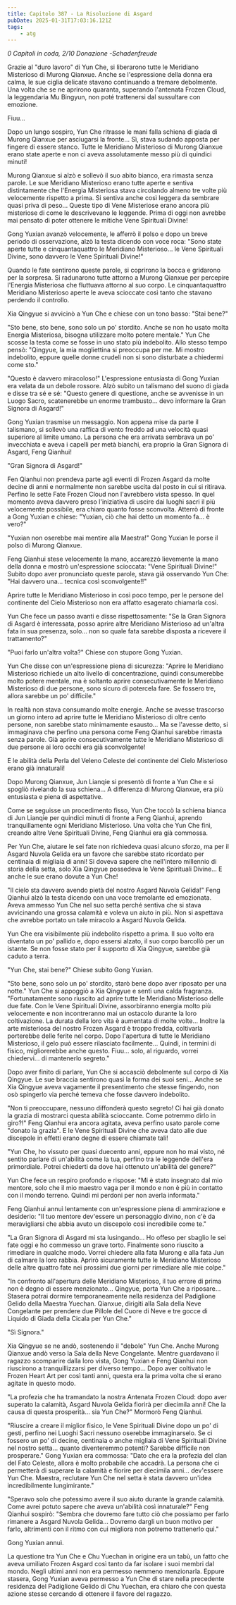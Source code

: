 ```yaml
---
title: Capitolo 387 - La Risoluzione di Asgard
pubDate: 2025-01-31T17:03:16.121Z
tags:
    - atg
---
```



<em>0 Capitoli in coda, 2/10 Donazione
-Schadenfreude</em>


Grazie al "duro lavoro" di Yun Che, si liberarono tutte le Meridiano Misterioso di Murong Qianxue. Anche se l'espressione della donna era calma, le sue ciglia delicate stavano continuando a tremare debolmente. Una volta che se ne aprirono quaranta, superando l'antenata Frozen Cloud, la leggendaria Mu Bingyun, non poté trattenersi dal sussultare con emozione.


Fiuu...


Dopo un lungo sospiro, Yun Che ritrasse le mani falla schiena di giada di Murong Qianxue per asciugarsi la fronte... Sì, stava sudando apposta per fingere di essere stanco. Tutte le Meridiano Misterioso di Murong Qianxue erano state aperte e non ci aveva assolutamente messo più di quindici minuti!


Murong Qianxue si alzò e sollevò il suo abito bianco, era rimasta senza parole.
Le sue Meridiano Misterioso erano tutte aperte e sentiva distintamente che l'Energia Misteriosa stava circolando almeno tre volte più velocemente rispetto a prima. Si sentiva anche così leggera da sembrare quasi priva di peso... Queste tipo di Vene Misteriose erano ancora più misteriose di come le descrivevano le leggende. Prima di oggi non avrebbe mai pensato di poter ottenere le mitiche Vene Spirituali Divine!


Gong Yuxian avanzò velocemente, le afferrò il polso e dopo un breve periodo di osservazione, alzò la testa dicendo con voce roca: "Sono state aperte tutte e cinquantaquattro le Meridiano Misterioso... le Vene Spirituali Divine, sono davvero le Vene Spirituali Divine!"


Quando le fate sentirono queste parole, si coprirono la bocca e gridarono per la sorpresa. Si radunarono tutte attorno a Murong Qianxue per percepire l'Energia Misteriosa che fluttuava attorno al suo corpo. Le cinquantaquattro Meridiano Misterioso aperte le aveva scioccate così tanto che stavano perdendo il controllo.


Xia Qingyue si avvicinò a Yun Che e chiese con un tono basso: "Stai bene?"


"Sto bene, sto bene, sono solo un po' stordito. Anche se non ho usato molta Energia Misteriosa, bisogna utilizzare molto potere mentale." Yun Che scosse la testa come se fosse in uno stato più indebolito. Allo stesso tempo pensò: "Qingyue, la mia mogliettina si preoccupa per me. Mi mostro indebolito, eppure quelle donne crudeli non si sono disturbate a chiedermi come sto."


"Questo è davvero miracoloso!" L'espressione entusiasta di Gong Yuxian era velata da un debole rossore. Alzò subito un talismano del suono di giada e disse tra sé e sé: "Questo genere di questione, anche se avvenisse in un Luogo Sacro, scatenerebbe un enorme trambusto... devo informare la Gran Signora di Asgard!"


Gong Yuxian trasmise un messaggio. Non appena mise da parte il talismano, si sollevò una raffica di vento freddo ad una velocità quasi superiore al limite umano. La persona che era arrivata sembrava un po' invecchiata e aveva i capelli per metà bianchi, era proprio la Gran Signora di Asgard, Feng Qianhui!


"Gran Signora di Asgard!"


Fen Qianhui non prendeva parte agli eventi di Frozen Asgard da molte decine di anni e normalmente non sarebbe uscita dal posto in cui si ritirava. Perfino le sette Fate Frozen Cloud non l'avrebbero vista spesso. In quel momento aveva davvero preso l'iniziativa di uscire dai luoghi sacri il più velocemente possibile, era chiaro quanto fosse sconvolta. Atterrò di fronte a Gong Yuxian e chiese: "Yuxian, ciò che hai detto un momento fa... è vero?"


"Yuxian non oserebbe mai mentire alla Maestra!" Gong Yuxian le porse il polso di Murong Qianxue.


Feng Qianhui stese velocemente la mano, accarezzò lievemente la mano della donna e mostrò un'espressione scioccata: "Vene Spirituali Divine!" Subito dopo aver pronunciato queste parole, stava già osservando Yun Che: "Hai davvero una... tecnica così sconvolgente!!"


Aprire tutte le Meridiano Misterioso in così poco tempo, per le persone del continente del Cielo Misterioso non era affatto esagerato chiamarla così.


Yun Che fece un passo avanti e disse rispettosamente: "Se la Gran Signora di Asgard è interessata, posso aprire altre Meridiano Misterioso ad un'altra fata in sua presenza, solo... non so quale fata sarebbe disposta a ricevere il trattamento?"


"Puoi farlo un'altra volta?" Chiese con stupore Gong Yuxian.


Yun Che disse con un'espressione piena di sicurezza: "Aprire le Meridiano Misterioso richiede un alto livello di concentrazione, quindi consumerebbe molto potere mentale, ma è soltanto aprire consecutivamente le Meridiano Misterioso di due persone, sono sicuro di potercela fare. Se fossero tre, allora sarebbe un po' difficile."


In realtà non stava consumando molte energie. Anche se avesse trascorso un giorno intero ad aprire tutte le Meridiano Misterioso di oltre cento persone, non sarebbe stato minimamente esausto... Ma se l'avesse detto, si immaginava che perfino una persona come Feng Qianhui sarebbe rimasta senza parole. Già aprire consecutivamente tutte le Meridiano Misterioso di due persone ai loro occhi era già sconvolgente!


E le abilità della Perla del Veleno Celeste del continente del Cielo Misterioso erano già innaturali!


Dopo Murong Qianxue, Jun Lianqie si presentò di fronte a Yun Che e si spogliò rivelando la sua schiena... A differenza di Murong Qianxue, era più entusiasta e piena di aspettative.


Come se seguisse un procedimento fisso, Yun Che toccò la schiena bianca di Jun Lianqie per quindici minuti di fronte a Feng Qianhui, aprendo tranquillamente ogni Meridiano Misterioso. Una volta che Yun Che finì, creando altre Vene Spirituali Divine, Feng Qianhui era già commossa.


Per Yun Che, aiutare le sei fate non richiedeva quasi alcuno sforzo, ma per il Asgard Nuvola Gelida era un favore che sarebbe stato ricordato per centinaia di migliaia di anni! Si doveva sapere che nell'intero millennio di storia della setta, solo Xia Qingyue possedeva le Vene Spirituali Divine... E anche le sue erano dovute a Yun Che!


"Il cielo sta davvero avendo pietà del nostro Asgard Nuvola Gelida!" Feng Qianhui alzò la testa dicendo con una voce tremolante ed emozionata. Aveva ammesso Yun Che nel suo setta perché sentiva che si stava avvicinando una grossa calamità e voleva un aiuto in più. Non si aspettava che avrebbe portato un tale miracolo a Asgard Nuvola Gelida.


Yun Che era visibilmente più indebolito rispetto a prima. Il suo volto era diventato un po' pallido e, dopo essersi alzato, il suo corpo barcollò per un istante. Se non fosse stato per il supporto di Xia Qingyue, sarebbe già caduto a terra.


"Yun Che, stai bene?" Chiese subito Gong Yuxian.


"Sto bene, sono solo un po' stordito, starò bene dopo aver riposato per una notte." Yun Che si appoggiò a Xia Qingyue e sentì una calda fragranza. "Fortunatamente sono riuscito ad aprire tutte le Meridiano Misterioso delle due fate. Con le Vene Spirituali Divine, assorbiranno energia molto più velocemente e non incontreranno mai un ostacolo durante la loro coltivazione. La durata della loro vita è aumentata di molte volte... Inoltre la arte misteriosa del nostro Frozen Asgard è troppo fredda, coltivarla porterebbe delle ferite nel corpo. Dopo l'apertura di tutte le Meridiano Misterioso, il gelo può essere rilasciato facilmente... Quindi, in termini di fisico, migliorerebbe anche questo.
Fiuu... solo, al riguardo, vorrei chiedervi... di mantenerlo segreto."


Dopo aver finito di parlare, Yun Che si accasciò debolmente sul corpo di Xia Qingyue. Le sue braccia sentirono quasi la forma dei suoi seni... Anche se Xia Qingyue aveva vagamente il presentimento che stesse fingendo, non osò spingerlo via perché temeva che fosse davvero indebolito.


"Non ti preoccupare, nessuno diffonderà questo segreto! Ci hai già donato la grazia di mostrarci questa abilità scioccante. Come potremmo dirlo in giro?!" Feng Qianhui era ancora agitata, aveva perfino usato parole come "donato la grazia". E le Vene Spirituali Divine che aveva dato alle due discepole in effetti erano degne di essere chiamate tali!


"Yun Che, ho vissuto per quasi duecento anni, eppure non ho mai visto, né sentito parlare di un'abilità come la tua, perfino tra le leggende dell'era primordiale. Potrei chiederti da dove hai ottenuto un'abilità del genere?"


Yun Che fece un respiro profondo e rispose: "Mi è stato insegnato dal mio mentore, solo che il mio maestro vaga per il mondo e non è più in contatto con il mondo terreno. Quindi mi perdoni per non averla informata."


Feng Qianhui annuì lentamente con un'espressione piena di ammirazione e desiderio: "Il tuo mentore dev'essere un personaggio divino, non c'è da meravigliarsi che abbia avuto un discepolo così incredibile come te."


"La Gran Signora di Asgard mi sta lusingando... Ho offeso per sbaglio le sei fate oggi e ho commesso un grave torto. Finalmente sono riuscito a rimediare in qualche modo. Vorrei chiedere alla fata Murong e alla fata Jun di calmare la loro rabbia. Aprirò sicuramente tutte le Meridiano Misterioso delle altre quattro fate nei prossimi due giorni per rimediare alle mie colpe."


"In confronto all'apertura delle Meridiano Misterioso, il tuo errore di prima non è degno di essere menzionato... Qingyue, porta Yun Che a riposare...
Stasera potrai dormire temporaneamente nella residenza del Padiglione Gelido della Maestra Yuechan. Qianxue, dirigiti alla Sala della Neve Congelante per prendere due Pillole del Cuore di Neve e tre gocce di Liquido di Giada della Cicala per Yun Che."


"Sì Signora."


Xia Qingyue se ne andò, sostenendo il "debole" Yun Che. Anche Murong Qianxue andò verso la Sala della Neve Congelante. Mentre guardavano il ragazzo scomparire dalla loro vista, Gong Yuxian e Feng Qianhui non riuscirono a tranquillizzarsi per diverso tempo...
Dopo aver coltivato le Frozen Heart Art per così tanti anni, questa era la prima volta che si erano agitate in questo modo.


"La profezia che ha tramandato la nostra Antenata Frozen Cloud: dopo aver superato la calamità, Asgard Nuvola Gelida fiorirà per diecimila anni! Che la causa di questa prosperità... sia Yun Che?" Mormorò Feng Qianhui.


"Riuscire a creare il miglior fisico, le Vene Spirituali Divine dopo un po' di gesti, perfino nei Luoghi Sacri nessuno oserebbe immaginarselo. Se ci fossero un po' di decine, centinaia o anche migliaia di Vene Spirituali Divine nel nostro setta... quanto diventeremmo potenti? Sarebbe difficile non prosperare." Gong Yuxian era commossa: "Dato che era la profezia del clan del Fato Celeste, allora è molto probabile che accadrà. La persona che ci permetterà di superare la calamità e fiorire per diecimila anni... dev'essere Yun Che. Maestra, reclutare Yun Che nel setta è stata davvero un'idea incredibilmente lungimirante."


"Speravo solo che potessimo avere il suo aiuto durante la grande calamità. Come avrei potuto sapere che aveva un'abilità così innaturale?" Feng Qianhui sospirò: "Sembra che dovremo fare tutto ciò che possiamo per farlo rimanere a Asgard Nuvola Gelida... Dovremo dargli un buon motivo per farlo, altrimenti con il ritmo con cui migliora non potremo trattenerlo qui."


Gong Yuxian annuì.


La questione tra Yun Che e Chu Yuechan in origine era un tabù, un fatto che aveva umiliato Frozen Asgard così tanto da far isolare i suoi membri dal mondo. Negli ultimi anni non era permesso nemmeno menzionarla. Eppure stasera, Gong Yuxian aveva permesso a Yun Che di stare nella precedente residenza del Padiglione Gelido di Chu Yuechan, era chiaro che con questa azione stesse cercando di ottenere il favore del ragazzo.
                                


                                



